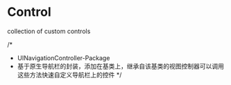 # Control
collection of  custom controls


/*
 * UINavigationController-Package
 * 基于原生导航栏的封装，添加在基类上，继承自该基类的视图控制器可以调用这些方法快速自定义导航栏上的控件
 */
